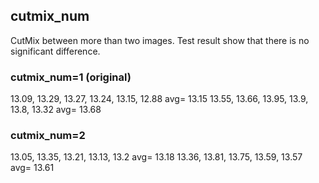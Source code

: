## cutmix_num

CutMix between more than two images. Test result show that there is no significant difference.

### cutmix_num=1 (original)

13.09, 13.29, 13.27, 13.24, 13.15, 12.88  avg= 13.15
13.55, 13.66, 13.95, 13.9, 13.8, 13.32    avg= 13.68

### cutmix_num=2

13.05, 13.35, 13.21, 13.13, 13.2   avg= 13.18
13.36, 13.81, 13.75, 13.59, 13.57  avg= 13.61

